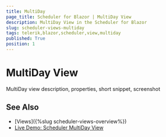 ```yaml
---
title: MultiDay
page_title: Scheduler for Blazor | MultiDay View
description: MultiDay View in the Scheduler for Blazor
slug: scheduler-views-multiday
tags: telerik,blazor,scheduler,view,multiday
published: True
position: 1
---
```


# MultiDay View

MultiDay view description, properties, short snippet, screenshot



## See Also

  * [Views]({%slug scheduler-views-overview%})
  * [Live Demo: Scheduler MultiDay View](https://demos.telerik.com/blazor-ui/scheduler/multiday-view)
  
